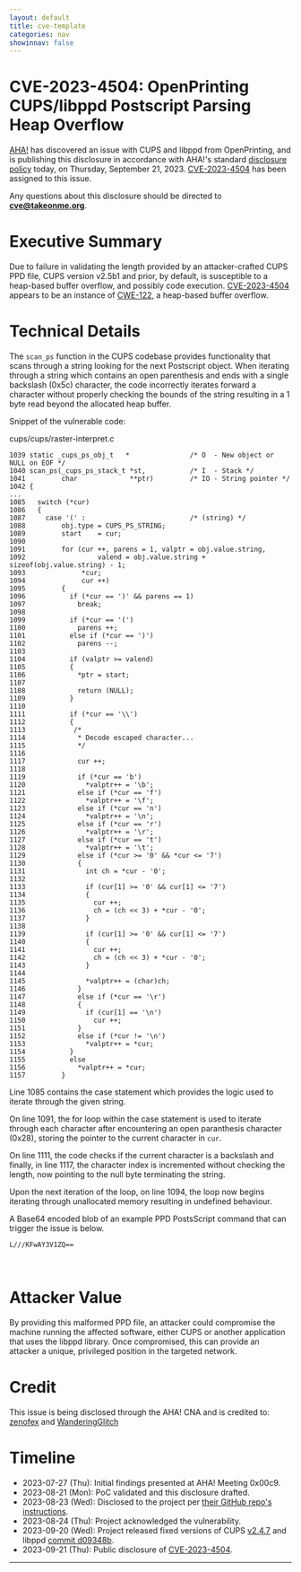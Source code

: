 ```yaml
---
layout: default
title: cve-template
categories: nav
showinnav: false
---
```

# CVE-2023-4504: OpenPrinting CUPS/libppd Postscript Parsing Heap Overflow

[AHA!] has discovered an issue with CUPS and libppd from OpenPrinting, and is publishing
this disclosure in accordance with AHA!'s standard [disclosure policy] today,
on Thursday, September 21, 2023. [CVE-2023-4504] has been assigned to this issue.

Any questions about this disclosure should be directed to
**cve@takeonme.org**.

# Executive Summary

Due to failure in validating the length provided by an attacker-crafted CUPS PPD file, CUPS version v2.5b1 and prior, by default, is susceptible to a heap-based buffer overflow, and possibly code execution. [CVE-2023-4504] appears to be an instance of [CWE-122], a heap-based buffer overflow.

# Technical Details

The `scan_ps` function in the CUPS codebase provides functionality that scans through a string looking for the next Postscript object. When iterating through a string which contains an open parenthesis and ends with a single backslash (0x5c) character, the code incorrectly iterates forward a character without properly checking the bounds of the string resulting in a 1 byte read beyond the allocated heap buffer. 

Snippet of the vulnerable code:

cups/cups/raster-interpret.c
```
1039 static _cups_ps_obj_t   *               /* O  - New object or NULL on EOF */
1040 scan_ps(_cups_ps_stack_t *st,           /* I  - Stack */
1041         char             **ptr)         /* IO - String pointer */
1042 {
...
1085   switch (*cur)
1086   {
1087     case '(' :                          /* (string) */
1088         obj.type = CUPS_PS_STRING;
1089         start    = cur;
1090
1091         for (cur ++, parens = 1, valptr = obj.value.string,
1092                  valend = obj.value.string + sizeof(obj.value.string) - 1;
1093              *cur;
1094              cur ++)
1095         {
1096           if (*cur == ')' && parens == 1)
1097             break;
1098
1099           if (*cur == '(')
1100             parens ++;
1101           else if (*cur == ')')
1102             parens --;
1103
1104           if (valptr >= valend)
1105           {
1106             *ptr = start;
1107
1108             return (NULL);
1109           }
1110
1111           if (*cur == '\\')
1112           {
1113            /*
1114             * Decode escaped character...
1115             */
1116
1117             cur ++;
1118
1119             if (*cur == 'b')
1120               *valptr++ = '\b';
1121             else if (*cur == 'f')
1122               *valptr++ = '\f';
1123             else if (*cur == 'n')
1124               *valptr++ = '\n';
1125             else if (*cur == 'r')
1126               *valptr++ = '\r';
1127             else if (*cur == 't')
1128               *valptr++ = '\t';
1129             else if (*cur >= '0' && *cur <= '7')
1130             {
1131               int ch = *cur - '0';
1132
1133               if (cur[1] >= '0' && cur[1] <= '7')
1134               {
1135                 cur ++;
1136                 ch = (ch << 3) + *cur - '0';
1137               }
1138
1139               if (cur[1] >= '0' && cur[1] <= '7')
1140               {
1141                 cur ++;
1142                 ch = (ch << 3) + *cur - '0';
1143               }
1144
1145               *valptr++ = (char)ch;
1146             }
1147             else if (*cur == '\r')
1148             {
1149               if (cur[1] == '\n')
1150                 cur ++;
1151             }
1152             else if (*cur != '\n')
1153               *valptr++ = *cur;
1154           }
1155           else
1156             *valptr++ = *cur;
1157         }
```

Line 1085 contains the case statement which provides the logic used to iterate through the given string.

On line 1091, the for loop within the case statement is used to iterate through each character after encountering an open paranthesis character (0x28), storing the pointer to the current character in `cur`.

On line 1111, the code checks if the current character is a backslash and finally, in line 1117, the character index is incremented without checking the length, now pointing to the null byte terminating the string. 

Upon the next iteration of the loop, on line 1094, the loop now begins iterating through unallocated memory resulting in undefined behaviour.

A Base64 encoded blob of an example PPD PostsScript command that can trigger the issue is below.

```
L///KFwAY3V1ZQ==
```

<br/>

# Attacker Value

By providing this malformed PPD file, an attacker could compromise the machine running the affected software, either CUPS or another application that uses the libppd library. Once compromised, this can provide an attacker a unique, privileged position in the targeted network.

# Credit

This issue is being disclosed through the AHA! CNA and is credited to: [zenofex](https://mastodon.social/@zenofex) and [WanderingGlitch](https://infosec.exchange/@WanderingGlitch)

# Timeline

* 2023-07-27 (Thu): Initial findings presented at AHA! Meeting 0x00c9.
* 2023-08-21 (Mon): PoC validated and this disclosure drafted.
* 2023-08-23 (Wed): Disclosed to the project per [their GitHub repo's instructions](https://github.com/OpenPrinting/cups/security).
* 2023-08-24 (Thu): Project acknowledged the vulnerability.
* 2023-09-20 (Wed): Project released fixed versions of CUPS [v2.4.7](https://github.com/OpenPrinting/cups/releases/tag/v2.4.7) and libppd [commit d09348b](https://github.com/OpenPrinting/libppd/commit/d09348b81150df69420848f7b978951e15a6a77b).
* 2023-09-21 (Thu): Public disclosure of [CVE-2023-4504].

----

[CVE-2023-4504]: https://takeonme.org/cves/CVE-2023-4504.html
[disclosure policy]: https://takeonme.org/cve.html
[AHA!]: https://takeonme.org/
[CWE-122]: https://cwe.mitre.org/data/definitions/122.html


